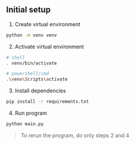 ## Initial setup

1. Create virtual environment

```sh
python -m venv venv
```

2. Activate virtual environment

```sh
# shell
. venv/bin/activate

# powershell/cmd
.\venv\Scripts\activate
```

3. Install dependencies

```sh
pip install -r requirements.txt
```

4. Run program

```sh
python main.py
```

> To rerun the program, do only steps 2 and 4
